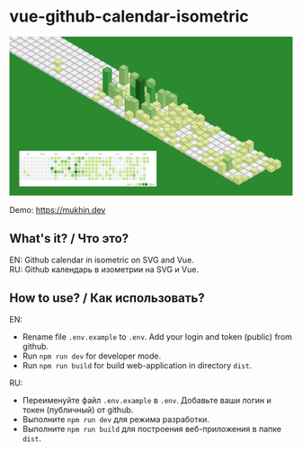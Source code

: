 # vue-github-calendar-isometric

![github calendar isometric](./doc/assets/github-calendar-isometric.jpg)

Demo: https://mukhin.dev

## What's it? / Что это?

EN: Github calendar in isometric on SVG and Vue.  
RU: Github календарь в изометрии на SVG и Vue.

## How to use? / Как использовать?

EN:

* Rename file `.env.example` to `.env`. Add your login and token (public) from github.
* Run `npm run dev` for developer mode.
* Run `npm run build` for build web-application in directory `dist`.

RU: 

* Переименуйте файл `.env.example` в `.env`. Добавьте ваши логин и токен (публичный) от github.
* Выполните `npm run dev` для режима разработки.
* Выполните `npm run build` для построения веб-приложения в папке `dist`.

